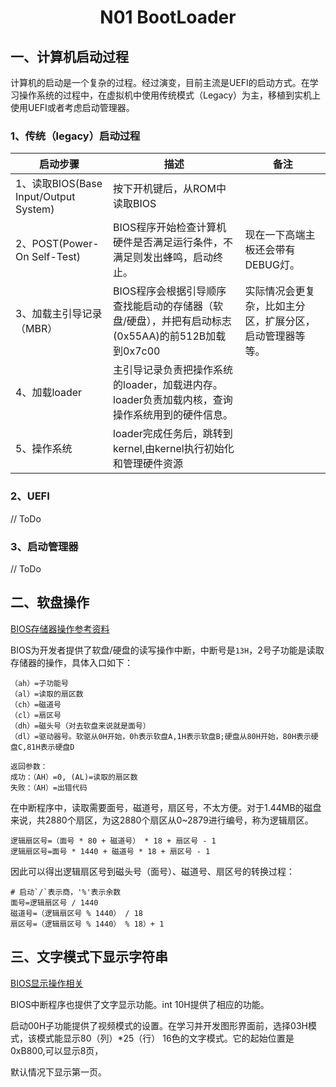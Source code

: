 # <h1 align="center">N01 BootLoader</h1>

## 一、计算机启动过程

计算机的启动是一个复杂的过程。经过演变，目前主流是UEFI的启动方式。在学习操作系统的过程中，在虚拟机中使用传统模式（Legacy）为主，移植到实机上使用UEFI或者考虑启动管理器。

### 1、传统（legacy）启动过程

| 启动步骤                              | 描述                                                         | 备注                                                     |
| ------------------------------------- | ------------------------------------------------------------ | -------------------------------------------------------- |
| 1、读取BIOS(Base Input/Output System) | 按下开机键后，从ROM中读取BIOS                                |                                                          |
| 2、POST(Power-On Self-Test)           | BIOS程序开始检查计算机硬件是否满足运行条件，不满足则发出蜂鸣，启动终止。 | 现在一下高端主板还会带有DEBUG灯。                        |
| 3、加载主引导记录（MBR）              | BIOS程序会根据引导顺序查找能启动的存储器（软盘/硬盘），并把有启动标志(0x55AA)的前512B加载到0x7c00 | 实际情况会更复杂，比如主分区，扩展分区，启动管理器等等。 |
| 4、加载loader                         | 主引导记录负责把操作系统的loader，加载进内存。loader负责加载内核，查询操作系统用到的硬件信息。 |                                                          |
| 5、操作系统                           | loader完成任务后，跳转到kernel,由kernel执行初始化和管理硬件资源 |                                                          |

### 2、UEFI

// ToDo

### 3、启动管理器

// ToDo

## 二、软盘操作

[BIOS存储器操作参考资料](http://www.ctyme.com/intr/int-13.htm)

BIOS为开发者提供了软盘/硬盘的读写操作中断，中断号是`13H`，2号子功能是读取存储器的操作，具体入口如下：

```
（ah）=子功能号
（al）=读取的扇区数
（ch）=磁道号
（cl）=扇区号
（dh）=磁头号（对去软盘来说就是面号）
（dl）=驱动器号。软驱从0H开始，0h表示软盘A,1H表示软盘B;硬盘从80H开始，80H表示硬盘C,81H表示硬盘D

返回参数：
成功：（AH）=0, (AL)=读取的扇区数
失败：（AH）=出错代码
```

在中断程序中，读取需要面号，磁道号，扇区号，不太方便。对于1.44MB的磁盘来说，共2880个扇区，为这2880个扇区从0~2879进行编号，称为逻辑扇区。

```
逻辑扇区号=（面号 * 80 + 磁道号） * 18 + 扇区号 - 1
逻辑扇区号=面号 * 1440 + 磁道号 * 18 + 扇区号 - 1
```

因此可以得出逻辑扇区号到磁头号（面号）、磁道号、扇区号的转换过程：

```
# 启动`/`表示商，'%'表示余数
面号=逻辑扇区号 / 1440
磁道号=（逻辑扇区号 % 1440） / 18
扇区号=（逻辑扇区号 % 1440） % 18）+ 1
```

## 三、文字模式下显示字符串

[BIOS显示操作相关](http://www.ctyme.com/intr/int-10.htm)

BIOS中断程序也提供了文字显示功能。int 10H提供了相应的功能。

启动00H子功能提供了视频模式的设置。在学习并开发图形界面前，选择03H模式，该模式能显示80（列）*25（行） 16色的文字模式。它的起始位置是0xB800,可以显示8页，

默认情况下显示第一页。